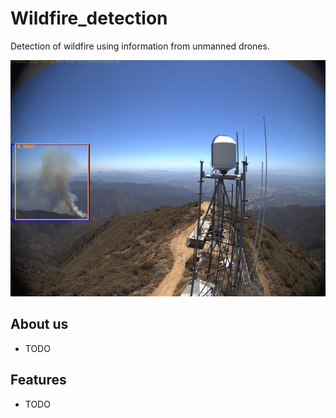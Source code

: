 # Wildfire_detection

Detection of wildfire using information from unmanned drones.

![img1](images/img1.png)

## About us

- TODO

## Features

- TODO

